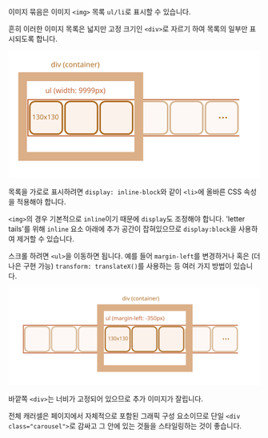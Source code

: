 이미지 묶음은 이미지 `<img>` 목록 `ul/li`로 표시할 수 있습니다.

흔히 이러한 이미지 목록은 넓지만 고정 크기인 `<div>`로 자르기 하여 목록의 일부만 표시되도록 합니다.

![](carousel1.svg)

목록을 가로로 표시하려면 `display: inline-block`와 같이 `<li>`에 올바른 CSS 속성을 적용해야 합니다.

`<img>`의 경우 기본적으로 `inline`이기 때문에 `display`도 조정해야 합니다. 'letter tails'를 위해 `inline` 요소 아래에 추가 공간이 잡혀있으므로 `display:block`을 사용하여 제거할 수 있습니다.

스크롤 하려면 `<ul>`을 이동하면 됩니다. 예를 들어 `margin-left`를 변경하거나 혹은 (더 나은 구현 가능) `transform: translateX()`를 사용하는 등 여러 가지 방법이 있습니다.

![](carousel2.svg)

바깥쪽 `<div>`는 너비가 고정되어 있으므로 추가 이미지가 잘립니다.

전체 캐러셀은 페이지에서 자체적으로 포함된 그래픽 구성 요소이므로 단일 `<div class="carousel">`로 감싸고 그 안에 있는 것들을 스타일링하는 것이 좋습니다.
